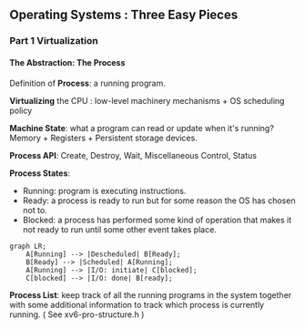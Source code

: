 ## Operating Systems : Three Easy Pieces

### Part 1 Virtualization

#### The Abstraction: The Process

Definition of **Process**: a running program.

**Virtualizing** the CPU : low-level machinery mechanisms + OS scheduling policy

**Machine State**: what a program can read or update when it's running? Memory + Registers + Persistent storage devices.

**Process API**: Create, Destroy, Wait, Miscellaneous Control, Status

**Process States**:

- Running: program is executing instructions.
- Ready: a process is ready to run but for some reason the OS has chosen not to.
- Blocked: a process has performed some kind of operation that makes it not ready to run until some other event takes place.

```mermaid
graph LR;
    A[Running] --> |Descheduled| B[Ready];
    B[Ready] --> |Scheduled| A[Running];
    A[Running] --> |I/O: initiate| C[blocked];
    C[blocked] --> |I/O: done| B[ready];
```

**Process List**: keep track of all the running programs in the system together with some additional information to track which process is currently running. ( See xv6-pro-structure.h )

